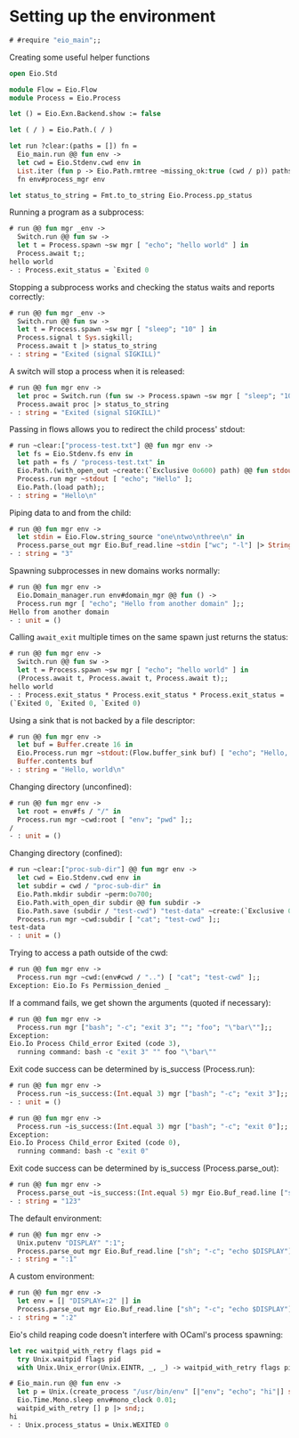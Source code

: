 # Setting up the environment

```ocaml
# #require "eio_main";;
```

Creating some useful helper functions

```ocaml
open Eio.Std

module Flow = Eio.Flow
module Process = Eio.Process

let () = Eio.Exn.Backend.show := false

let ( / ) = Eio.Path.( / )

let run ?clear:(paths = []) fn =
  Eio_main.run @@ fun env ->
  let cwd = Eio.Stdenv.cwd env in
  List.iter (fun p -> Eio.Path.rmtree ~missing_ok:true (cwd / p)) paths;
  fn env#process_mgr env

let status_to_string = Fmt.to_to_string Eio.Process.pp_status
```

Running a program as a subprocess:

```ocaml
# run @@ fun mgr _env ->
  Switch.run @@ fun sw ->
  let t = Process.spawn ~sw mgr [ "echo"; "hello world" ] in
  Process.await t;;
hello world
- : Process.exit_status = `Exited 0
```

Stopping a subprocess works and checking the status waits and reports correctly:

```ocaml
# run @@ fun mgr _env ->
  Switch.run @@ fun sw ->
  let t = Process.spawn ~sw mgr [ "sleep"; "10" ] in
  Process.signal t Sys.sigkill;
  Process.await t |> status_to_string
- : string = "Exited (signal SIGKILL)"
```

A switch will stop a process when it is released:

```ocaml
# run @@ fun mgr env ->
  let proc = Switch.run (fun sw -> Process.spawn ~sw mgr [ "sleep"; "10" ]) in
  Process.await proc |> status_to_string
- : string = "Exited (signal SIGKILL)"
```

Passing in flows allows you to redirect the child process' stdout:

```ocaml
# run ~clear:["process-test.txt"] @@ fun mgr env ->
  let fs = Eio.Stdenv.fs env in
  let path = fs / "process-test.txt" in
  Eio.Path.(with_open_out ~create:(`Exclusive 0o600) path) @@ fun stdout ->
  Process.run mgr ~stdout [ "echo"; "Hello" ];
  Eio.Path.(load path);;
- : string = "Hello\n"
```

Piping data to and from the child:

```ocaml
# run @@ fun mgr env ->
  let stdin = Eio.Flow.string_source "one\ntwo\nthree\n" in
  Process.parse_out mgr Eio.Buf_read.line ~stdin ["wc"; "-l"] |> String.trim;;
- : string = "3"
```

Spawning subprocesses in new domains works normally:

```ocaml
# run @@ fun mgr env ->
  Eio.Domain_manager.run env#domain_mgr @@ fun () ->
  Process.run mgr [ "echo"; "Hello from another domain" ];;
Hello from another domain
- : unit = ()
```

Calling `await_exit` multiple times on the same spawn just returns the status:

```ocaml
# run @@ fun mgr env ->
  Switch.run @@ fun sw ->
  let t = Process.spawn ~sw mgr [ "echo"; "hello world" ] in
  (Process.await t, Process.await t, Process.await t);;
hello world
- : Process.exit_status * Process.exit_status * Process.exit_status =
(`Exited 0, `Exited 0, `Exited 0)
```

Using a sink that is not backed by a file descriptor:

```ocaml
# run @@ fun mgr env ->
  let buf = Buffer.create 16 in
  Eio.Process.run mgr ~stdout:(Flow.buffer_sink buf) [ "echo"; "Hello, world" ];
  Buffer.contents buf
- : string = "Hello, world\n"
```

Changing directory (unconfined):

```ocaml
# run @@ fun mgr env ->
  let root = env#fs / "/" in
  Process.run mgr ~cwd:root [ "env"; "pwd" ];;
/
- : unit = ()
```

Changing directory (confined):

```ocaml
# run ~clear:["proc-sub-dir"] @@ fun mgr env ->
  let cwd = Eio.Stdenv.cwd env in
  let subdir = cwd / "proc-sub-dir" in
  Eio.Path.mkdir subdir ~perm:0o700;
  Eio.Path.with_open_dir subdir @@ fun subdir ->
  Eio.Path.save (subdir / "test-cwd") "test-data" ~create:(`Exclusive 0o600);
  Process.run mgr ~cwd:subdir [ "cat"; "test-cwd" ];;
test-data
- : unit = ()
```

Trying to access a path outside of the cwd:

```ocaml
# run @@ fun mgr env ->
  Process.run mgr ~cwd:(env#cwd / "..") [ "cat"; "test-cwd" ];;
Exception: Eio.Io Fs Permission_denied _
```

If a command fails, we get shown the arguments (quoted if necessary):

```ocaml
# run @@ fun mgr env ->
  Process.run mgr ["bash"; "-c"; "exit 3"; ""; "foo"; "\"bar\""];;
Exception:
Eio.Io Process Child_error Exited (code 3),
  running command: bash -c "exit 3" "" foo "\"bar\""
```

Exit code success can be determined by is_success (Process.run):

```ocaml
# run @@ fun mgr env ->
  Process.run ~is_success:(Int.equal 3) mgr ["bash"; "-c"; "exit 3"];;
- : unit = ()

# run @@ fun mgr env ->
  Process.run ~is_success:(Int.equal 3) mgr ["bash"; "-c"; "exit 0"];;
Exception:
Eio.Io Process Child_error Exited (code 0),
  running command: bash -c "exit 0"
```

Exit code success can be determined by is_success (Process.parse_out):

```ocaml
# run @@ fun mgr env ->
  Process.parse_out ~is_success:(Int.equal 5) mgr Eio.Buf_read.line ["sh"; "-c"; "echo 123; exit 5"];;
- : string = "123"
```

The default environment:

```ocaml
# run @@ fun mgr env ->
  Unix.putenv "DISPLAY" ":1";
  Process.parse_out mgr Eio.Buf_read.line ["sh"; "-c"; "echo $DISPLAY"];;
- : string = ":1"
```

A custom environment:

```ocaml
# run @@ fun mgr env ->
  let env = [| "DISPLAY=:2" |] in
  Process.parse_out mgr Eio.Buf_read.line ["sh"; "-c"; "echo $DISPLAY"] ~env;;
- : string = ":2"
```

Eio's child reaping code doesn't interfere with OCaml's process spawning:

```ocaml
let rec waitpid_with_retry flags pid =
  try Unix.waitpid flags pid
  with Unix.Unix_error(Unix.EINTR, _, _) -> waitpid_with_retry flags pid
```

```ocaml
# Eio_main.run @@ fun env ->
  let p = Unix.(create_process "/usr/bin/env" [|"env"; "echo"; "hi"|] stdin stdout stderr) in
  Eio.Time.Mono.sleep env#mono_clock 0.01;
  waitpid_with_retry [] p |> snd;;
hi
- : Unix.process_status = Unix.WEXITED 0
```
